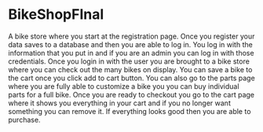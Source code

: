 # BikeShopFInal



A bike store where you start at the registration page. Once you register your data saves to a database and then you are able to log in. You log in with the information that you put in and if you are an admin you can log in with those credentials. Once you login in with the user you are brought to a bike store where you can check out the many bikes on display. You can save a bike to the cart once you click add to cart button. You can also go to the parts page where you are fully able to customize a bike you you can buy individual parts for a full bike. Once you are ready to checkout you go to the cart page where it shows you everything in your cart and if you no longer want something you can remove it. If everything looks good then you are able to purchase.
